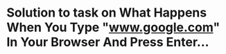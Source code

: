 # Solution to task on What Happens When You Type "www.google.com" In Your Browser And Press Enter...